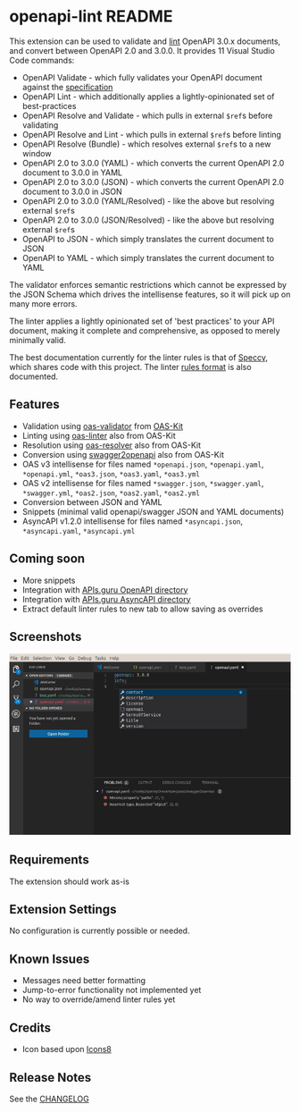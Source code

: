 # openapi-lint README

This extension can be used to validate and [lint](https://en.wikipedia.org/wiki/Lint_(software)) OpenAPI 3.0.x documents, and convert between OpenAPI 2.0 and 3.0.0. It provides 11 Visual Studio Code commands:

* OpenAPI Validate - which fully validates your OpenAPI document against the [specification](https://github.com/OAI/OpenAPI-Specification/blob/master/versions/3.0.2.md)
* OpenAPI Lint - which additionally applies a lightly-opinionated set of best-practices
* OpenAPI Resolve and Validate - which pulls in external `$ref`s before validating
* OpenAPI Resolve and Lint - which pulls in external `$ref`s before linting
* OpenAPI Resolve (Bundle) - which resolves external `$ref`s to a new window
* OpenAPI 2.0 to 3.0.0 (YAML) - which converts the current OpenAPI 2.0 document to 3.0.0 in YAML
* OpenAPI 2.0 to 3.0.0 (JSON) - which converts the current OpenAPI 2.0 document to 3.0.0 in JSON
* OpenAPI 2.0 to 3.0.0 (YAML/Resolved) - like the above but resolving external `$ref`s
* OpenAPI 2.0 to 3.0.0 (JSON/Resolved) - like the above but resolving external `$ref`s
* OpenAPI to JSON - which simply translates the current document to JSON
* OpenAPI to YAML - which simply translates the current document to YAML

The validator enforces semantic restrictions which cannot be expressed by the JSON Schema which drives the intellisense features, so it will pick up on many more errors.

The linter applies a lightly opinionated set of 'best practices' to your API document, making it complete and comprehensive, as opposed to merely minimally valid.

The best documentation currently for the linter rules is that of [Speccy](http://speccy.io/rules/), which shares code with this project. The linter [rules format](https://mermade.github.io/oas-kit/linter-rules.html) is also documented.

## Features

* Validation using [oas-validator](https://github.com/Mermade/oas-kit/tree/master/packages/oas-validator) from [OAS-Kit](https://mermade.github.io/oas-kit/)
* Linting using [oas-linter](https://github.com/Mermade/oas-kit/tree/master/packages/oas-linter) also from OAS-Kit
* Resolution using [oas-resolver](https://github.com/Mermade/oas-kit/tree/master/packages/oas-resolver) also from OAS-Kit
* Conversion using [swagger2openapi](https://github.com/Mermade/oas-kit/tree/master/packages/swagger2openapi) also from OAS-Kit
* OAS v3 intellisense for files named `*openapi.json`, `*openapi.yaml`, `*openapi.yml`, `*oas3.json`, `*oas3.yaml`, `*oas3.yml`
* OAS v2 intellisense for files named `*swagger.json`, `*swagger.yaml`, `*swagger.yml`, `*oas2.json`, `*oas2.yaml`, `*oas2.yml`
* Conversion between JSON and YAML
* Snippets (minimal valid openapi/swagger JSON and YAML documents)
* AsyncAPI v1.2.0 intellisense for files named `*asyncapi.json`, `*asyncapi.yaml`, `*asyncapi.yml`

## Coming soon

* More snippets
* Integration with [APIs.guru OpenAPI directory](https://github.com/apis-guru/openapi-directory)
* Integration with [APIs.guru AsyncAPI directory](https://github.com/apis-guru/asyncapi-directory)
* Extract default linter rules to new tab to allow saving as overrides

## Screenshots

![screenshot](./images/vscode-lint.png)

## Requirements

The extension should work as-is

## Extension Settings

No configuration is currently possible or needed.

## Known Issues

* Messages need better formatting
* Jump-to-error functionality not implemented yet
* No way to override/amend linter rules yet

## Credits

* Icon based upon [Icons8](http://icons8.com/)

## Release Notes

See the [CHANGELOG](./CHANGELOG.md)
